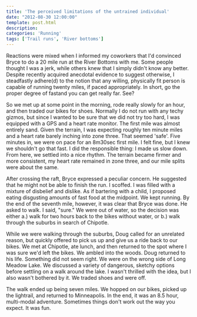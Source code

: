 ```yaml
---
title: 'The perceived limitations of the untrained individual'
date: "2012-08-30 12:00:00"
template: post.html
description: 
categories: 'Running'
tags: ['Trail runs', 'River bottoms']
---
```


Reactions were mixed when I informed my coworkers that I'd convinced Bryce to do a 20 mile run at the River Bottoms with me. Some people thought I was a jerk, while others knew that I simply didn't know any better. Despite recently acquired anecdotal evidence to suggest otherwise, I steadfastly adhere(d) to the notion that any willing, physically fit person is capable of running twenty miles, if paced appropriately. In short, go the proper degree of fastand you can get really far. See?  
  
So we met up at some point in the morning, rode really slowly for an hour, and then traded our bikes for shoes. Normally I do not run with any techy gizmos, but since I wanted to be sure that we did not try too hard, I was equipped with a GPS and a heart rate monitor. The first mile was almost entirely sand. Given the terrain, I was expecting roughly ten minute miles and a heart rate barely inching into zone three. That seemed 'safe'. Five minutes in, we were on pace for an 8m30sec first mile. I felt fine, but I knew we shouldn't go that fast. I did the responsible thing: I made us slow down. From here, we settled into a nice rhythm. The terrain became firmer and more consistent, my heart rate remained in zone three, and our mile splits were about the same.  
  
After crossing the raft, Bryce expressed a peculiar concern. He suggested that he might not be able to finish the run. I scoffed. I was filled with a mixture of disbelief and dislike. As if bartering with a child, I proposed eating disgusting amounts of fast food at the midpoint. We kept running. By the end of the seventh mile, however, it was clear that Bryce was done. He asked to walk. I said, "sure." We were out of water, so the decision was either a.) walk for two hours back to the bikes without water, or b.) walk through the suburbs in search of Chipotle.  
  
While we were walking through the suburbs, Doug called for an unrelated reason, but quickly offered to pick us up and give us a ride back to our bikes. We met at Chipotle, ate lunch, and then returned to the spot where I was sure we'd left the bikes. We ambled into the woods. Doug returned to his life. Something did not seem right. We were on the wrong side of Long Meadow Lake. We discussed a variety of dangerous, sketchy options before settling on a walk around the lake. I wasn't thrilled with the idea, but I also wasn't bothered by it. We traded shoes and were off.  
  
The walk ended up being seven miles. We hopped on our bikes, picked up the lightrail, and returned to Minneapolis. In the end, it was an 8.5 hour, multi-modal adventure. Sometimes things don't work out the way you expect. It was fun.